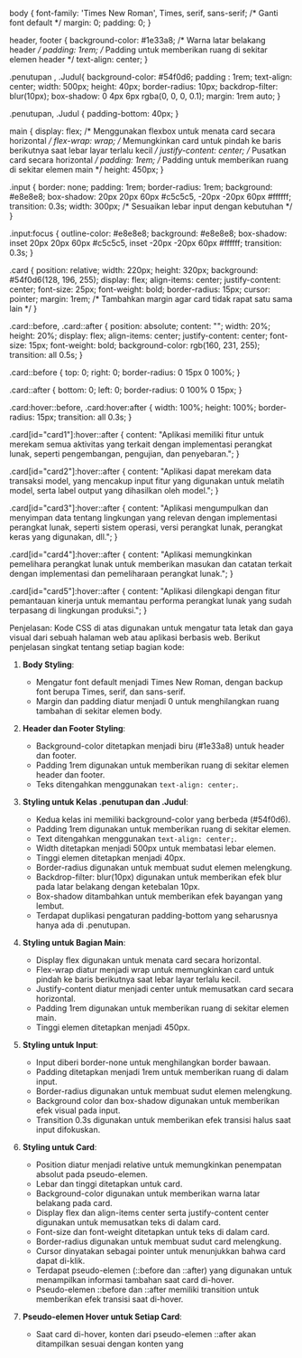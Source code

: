 body {
    font-family: 'Times New Roman', Times, serif, sans-serif; /* Ganti font default */
    margin: 0;
    padding: 0;
}

header, footer {
    background-color: #1e33a8; /* Warna latar belakang header */
    padding: 1rem; /* Padding untuk memberikan ruang di sekitar elemen header */
    text-align: center;
}

.penutupan , .Judul{
    background-color: #54f0d6;
    padding : 1rem;
    text-align: center;
    width: 500px;
    height: 40px;
    border-radius: 10px;
    backdrop-filter: blur(10px);
    box-shadow: 0 4px 6px rgba(0, 0, 0, 0.1);
    margin: 1rem auto;
}

.penutupan, .Judul {
    padding-bottom: 40px;
}

main {
    display: flex; /* Menggunakan flexbox untuk menata card secara horizontal */
    flex-wrap: wrap; /* Memungkinkan card untuk pindah ke baris berikutnya saat lebar layar terlalu kecil */
    justify-content: center; /* Pusatkan card secara horizontal */
    padding: 1rem; /* Padding untuk memberikan ruang di sekitar elemen main */
    height: 450px;
}


.input {
    border: none;
    padding: 1rem;
    border-radius: 1rem;
    background: #e8e8e8;
    box-shadow: 20px 20px 60px #c5c5c5, -20px -20px 60px #ffffff;
    transition: 0.3s;
    width: 300px; /* Sesuaikan lebar input dengan kebutuhan */
}

.input:focus {
    outline-color: #e8e8e8;
    background: #e8e8e8;
    box-shadow: inset 20px 20px 60px #c5c5c5, inset -20px -20px 60px #ffffff;
    transition: 0.3s;
}

.card {
    position: relative;
    width: 220px;
    height: 320px;
    background: #54f0d6(128, 196, 255);
    display: flex;
    align-items: center;
    justify-content: center;
    font-size: 25px;
    font-weight: bold;
    border-radius: 15px;
    cursor: pointer;
    margin: 1rem; /* Tambahkan margin agar card tidak rapat satu sama lain */
}

.card::before,
.card::after {
    position: absolute;
    content: "";
    width: 20%;
    height: 20%;
    display: flex;
    align-items: center;
    justify-content: center;
    font-size: 15px;
    font-weight: bold;
    background-color: rgb(160, 231, 255);
    transition: all 0.5s;
}

.card::before {
    top: 0;
    right: 0;
    border-radius: 0 15px 0 100%;
}

.card::after {
    bottom: 0;
    left: 0;
    border-radius: 0 100% 0 15px;
}

.card:hover::before,
.card:hover:after {
    width: 100%;
    height: 100%;
    border-radius: 15px;
    transition: all 0.3s;
}

.card[id="card1"]:hover::after {
    content: "Aplikasi memiliki fitur untuk merekam semua aktivitas yang terkait dengan implementasi perangkat lunak, seperti pengembangan, pengujian, dan penyebaran.";
}

.card[id="card2"]:hover::after {
    content: "Aplikasi dapat merekam data transaksi model, yang mencakup input fitur yang digunakan untuk melatih model, serta label output yang dihasilkan oleh model.";
}

.card[id="card3"]:hover::after {
    content: "Aplikasi mengumpulkan dan menyimpan data tentang lingkungan yang relevan dengan implementasi perangkat lunak, seperti sistem operasi, versi perangkat lunak, perangkat keras yang digunakan, dll.";
}

.card[id="card4"]:hover::after {
    content: "Aplikasi memungkinkan pemelihara perangkat lunak untuk memberikan masukan dan catatan terkait dengan implementasi dan pemeliharaan perangkat lunak.";
}

.card[id="card5"]:hover::after {
    content: "Aplikasi dilengkapi dengan fitur pemantauan kinerja untuk memantau performa perangkat lunak yang sudah terpasang di lingkungan produksi.";
}



Penjelasan:
Kode CSS di atas digunakan untuk mengatur tata letak dan gaya visual dari sebuah halaman web atau aplikasi berbasis web. Berikut penjelasan singkat tentang setiap bagian kode:

1. **Body Styling**:
   - Mengatur font default menjadi Times New Roman, dengan backup font berupa Times, serif, dan sans-serif.
   - Margin dan padding diatur menjadi 0 untuk menghilangkan ruang tambahan di sekitar elemen body.

2. **Header dan Footer Styling**:
   - Background-color ditetapkan menjadi biru (#1e33a8) untuk header dan footer.
   - Padding 1rem digunakan untuk memberikan ruang di sekitar elemen header dan footer.
   - Teks ditengahkan menggunakan `text-align: center;`.

3. **Styling untuk Kelas .penutupan dan .Judul**:
   - Kedua kelas ini memiliki background-color yang berbeda (#54f0d6).
   - Padding 1rem digunakan untuk memberikan ruang di sekitar elemen.
   - Text ditengahkan menggunakan `text-align: center;`.
   - Width ditetapkan menjadi 500px untuk membatasi lebar elemen.
   - Tinggi elemen ditetapkan menjadi 40px.
   - Border-radius digunakan untuk membuat sudut elemen melengkung.
   - Backdrop-filter: blur(10px) digunakan untuk memberikan efek blur pada latar belakang dengan ketebalan 10px.
   - Box-shadow ditambahkan untuk memberikan efek bayangan yang lembut.
   - Terdapat duplikasi pengaturan padding-bottom yang seharusnya hanya ada di .penutupan.

4. **Styling untuk Bagian Main**:
   - Display flex digunakan untuk menata card secara horizontal.
   - Flex-wrap diatur menjadi wrap untuk memungkinkan card untuk pindah ke baris berikutnya saat lebar layar terlalu kecil.
   - Justify-content diatur menjadi center untuk memusatkan card secara horizontal.
   - Padding 1rem digunakan untuk memberikan ruang di sekitar elemen main.
   - Tinggi elemen ditetapkan menjadi 450px.

5. **Styling untuk Input**:
   - Input diberi border-none untuk menghilangkan border bawaan.
   - Padding ditetapkan menjadi 1rem untuk memberikan ruang di dalam input.
   - Border-radius digunakan untuk membuat sudut elemen melengkung.
   - Background color dan box-shadow digunakan untuk memberikan efek visual pada input.
   - Transition 0.3s digunakan untuk memberikan efek transisi halus saat input difokuskan.

6. **Styling untuk Card**:
   - Position diatur menjadi relative untuk memungkinkan penempatan absolut pada pseudo-elemen.
   - Lebar dan tinggi ditetapkan untuk card.
   - Background-color digunakan untuk memberikan warna latar belakang pada card.
   - Display flex dan align-items center serta justify-content center digunakan untuk memusatkan teks di dalam card.
   - Font-size dan font-weight ditetapkan untuk teks di dalam card.
   - Border-radius digunakan untuk membuat sudut card melengkung.
   - Cursor dinyatakan sebagai pointer untuk menunjukkan bahwa card dapat di-klik.
   - Terdapat pseudo-elemen (::before dan ::after) yang digunakan untuk menampilkan informasi tambahan saat card di-hover.
   - Pseudo-elemen ::before dan ::after memiliki transition untuk memberikan efek transisi saat di-hover.

7. **Pseudo-elemen Hover untuk Setiap Card**:
   - Saat card di-hover, konten dari pseudo-elemen ::after akan ditampilkan sesuai dengan konten yang
